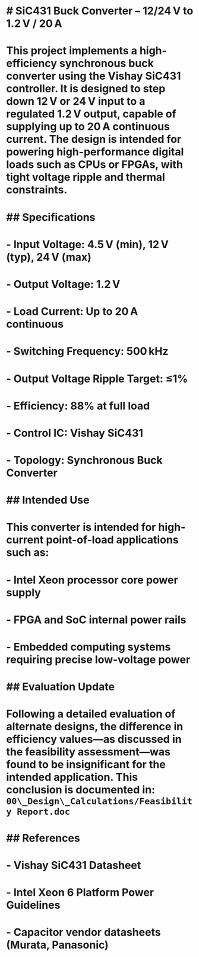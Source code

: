 # \# SiC431 Buck Converter – 12/24 V to 1.2 V / 20 A

# 

# This project implements a high-efficiency synchronous buck converter using the Vishay SiC431 controller. It is designed to step down 12 V or 24 V input to a regulated 1.2 V output, capable of supplying up to 20 A continuous current. The design is intended for powering high-performance digital loads such as CPUs or FPGAs, with tight voltage ripple and thermal constraints.

# 

# \## Specifications

# 

# \- Input Voltage: 4.5 V (min), 12 V (typ), 24 V (max)  

# \- Output Voltage: 1.2 V  

# \- Load Current: Up to 20 A continuous  

# \- Switching Frequency: 500 kHz  

# \- Output Voltage Ripple Target: ≤1%  

# \- Efficiency: 88% at full load  

# \- Control IC: Vishay SiC431  

# \- Topology: Synchronous Buck Converter

# 

# \## Intended Use

# 

# This converter is intended for high-current point-of-load applications such as:

# \- Intel Xeon processor core power supply

# \- FPGA and SoC internal power rails

# \- Embedded computing systems requiring precise low-voltage power

# 

# \## Evaluation Update

# 

# Following a detailed evaluation of alternate designs, the difference in efficiency values—as discussed in the feasibility assessment—was found to be insignificant for the intended application. This conclusion is documented in: `00\_Design\_Calculations/Feasibility Report.doc`

# 

# \## References

# 

# \- Vishay SiC431 Datasheet  

# \- Intel Xeon 6 Platform Power Guidelines  

# \- Capacitor vendor datasheets (Murata, Panasonic)



